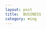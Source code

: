 ```yaml
---
layout: post
title:  BUSINESS
category: ❤ing
---
```


<div class="embed" data-url="http://soundcloud.com/battlekat-music/business-1"></div>
